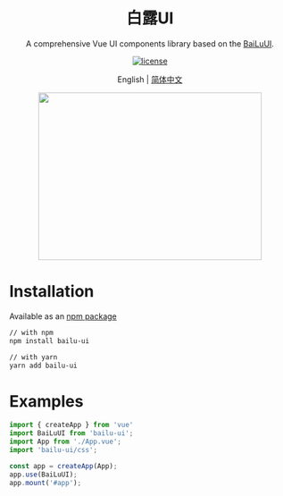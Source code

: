 <div align="center">
  <h1>白露UI</h1>
</div>

<div align="center">

A comprehensive Vue UI components library based on the [BaiLuUI](https://).

[![license](https://img.shields.io/badge/license-MIT-blue.svg)](https://github.com/ziyiLike/bailu-ui)
  
</div>

<div align="center">

English | [简体中文](./README.zh-CN.md)

</div>

<div align="center">
  <image src="https://c2cpicdw.qpic.cn/offpic_new/1182900548//1182900548-2971149414-648A6C9ABDEA3797915A0EF4082E1C30/0?term=3&is_origin=0"  width=400 height=300/>
</div>

# Installation

Available as an [npm package](https://www.npmjs.com/package/bailu-ui)

```bash
// with npm
npm install bailu-ui

// with yarn
yarn add bailu-ui
```

# Examples

```typescript
import { createApp } from 'vue'
import BaiLuUI from 'bailu-ui';
import App from './App.vue';
import 'bailu-ui/css';

const app = createApp(App);
app.use(BaiLuUI);
app.mount('#app');
```